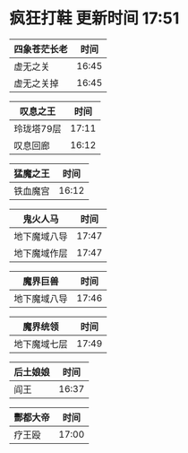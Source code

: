 # 疯狂打鞋 更新时间 17:51

| 四象苍茫长老   | 时间    |
|--------|-------|
| 虚无之关 | 16:45 |
| 虚无之关掉 | 16:45 |

| 叹息之王   | 时间    |
|--------|-------|
| 玲珑塔79层 | 17:11 |
| 叹息回廊 | 16:12 |

| 猛魔之王   | 时间    |
|--------|-------|
| 铁血魔宫 | 16:12 |

| 鬼火人马   | 时间    |
|--------|-------|
| 地下魔域八导 | 17:47 |
| 地下魔域作层 | 17:47 |

| 魔界巨兽   | 时间    |
|--------|-------|
| 地下魔域八导 | 17:46 |

| 魔界统领   | 时间    |
|--------|-------|
| 地下魔域七层 | 17:49 |

| 后土娘娘   | 时间    |
|--------|-------|
| 阎王 | 16:37 |

| 酆都大帝   | 时间    |
|--------|-------|
| 疗王殴 | 17:00 |